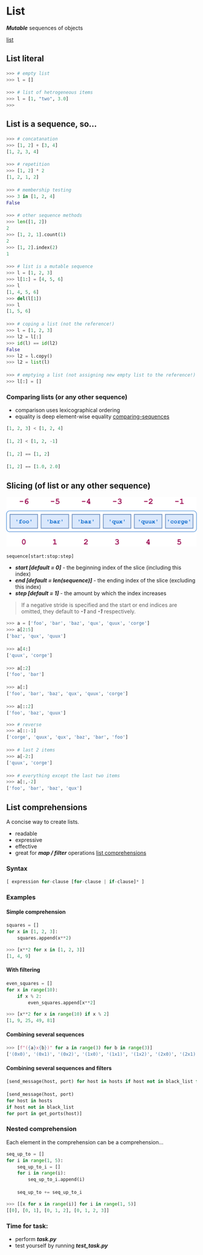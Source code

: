 # List
***Mutable*** sequences of objects  

[list](https://docs.python.org/3.7/tutorial/datastructures.html)
## List literal
```python
>>> # empty list
>>> l = []

>>> # list of hetrogeneous items
>>> l = [1, "two", 3.0]
>>>
```
## List is a sequence, so...
```python
>>> # concatanation
>>> [1, 2] + [3, 4]
[1, 2, 3, 4]

>>> # repetition
>>> [1, 2] * 2
[1, 2, 1, 2]

>>> # membership testing
>>> 3 in [1, 2, 4]
False

>>> # other sequence methods
>>> len([1, 2])
2
>>> [1, 2, 1].count(1)
2
>>> [1, 2].index(2)
1

>>> # list is a mutable sequence
>>> l = [1, 2, 3]
>>> l[1:] = [4, 5, 6]
>>> l
[1, 4, 5, 6]
>>> del(l[1])
>>> l
[1, 5, 6]

>>> # coping a list (not the reference!)
>>> l = [1, 2, 3]
>>> l2 = l[:]
>>> id(l) == id(l2)
False 
>>> l2 = l.copy()
>>> l2 = list(l)

>>> # emptying a list (not assigning new empty list to the reference!)
>>> l[:] = []
```
### Comparing lists (or any other sequence)
- comparison uses lexicographical ordering
- equality is deep element-wise equality
[comparing-sequences](https://docs.python.org/3/tutorial/datastructures.html#comparing-sequences-and-other-types)
```python
[1, 2, 3] < [1, 2, 4]

[1, 2] < [1, 2, -1]

[1, 2] == [1, 2]

[1, 2] == [1.0, 2.0]
```
## Slicing (of list or any other sequence)
![](/images/p12-slice.png)
```python
sequence[start:stop:step]
```
* ***start [default = 0]*** - the beginning index of the slice (including this index)
* ***end [default = len(sequence)]*** - the ending index of the slice (excluding this index)
* ***step [default = 1]*** - the amount by which the index increases
> If a negative stride is specified and the start or end indices are omitted,
they default to ***-1*** and ***-1*** respectively.

```python
>>> a = ['foo', 'bar', 'baz', 'qux', 'quux', 'corge']
>>> a[2:5]
['baz', 'qux', 'quux']

>>> a[4:]
['quux', 'corge']

>>> a[:2]
['foo', 'bar']

>>> a[:]
['foo', 'bar', 'baz', 'qux', 'quux', 'corge']

>>> a[::2]
['foo', 'baz', 'quux']
```

```python
>>> # reverse
>>> a[::-1]
['corge', 'quux', 'qux', 'baz', 'bar', 'foo']

>>> # last 2 items
>>> a[-2:]
['quux', 'corge']

>>> # everything except the last two items
>>> a[:,-2]
['foo', 'bar', 'baz', 'qux']
```
## List comprehensions
A concise way to create lists.
* readable
* expressive
* effective
* great for ***map / filter*** operations
[list comprehensions](https://docs.python.org/3/tutorial/datastructures.html#list-comprehensions)
### Syntax
```python
[ expression for-clause [for-clause | if-clause]* ]
```
### Examples
#### Simple comprehension
```python
squares = []
for x in [1, 2, 3]:
	squares.append(x**2)
```
```python
>>> [x**2 for x in [1, 2, 3]]
[1, 4, 9]
```
#### With filtering
```python
even_squares = []
for x in range(10):
	if x % 2:
		even_squares.append[x**2]
```
```python
>>> [x**2 for x in range(10) if x % 2]
[1, 9, 25, 49, 81]
```
#### Combining several sequences
```python
>>> [f"({a}x{b})" for a in range(3) for b in range(3)]
['(0x0)', '(0x1)', '(0x2)', '(1x0)', '(1x1)', '(1x2)', '(2x0)', '(2x1)', '(2x2)']
```
#### Combining several sequences and filters
```python
[send_message(host, port) for host in hosts if host not in black_list for port in get_ports(host)]

[send_message(host, port) 
for host in hosts 
if host not in black_list 
for port in get_ports(host)]

```
### Nested comprehension
Each element in the comprehension can be a comprehension...
```python
seq_up_to = []
for i in range(1, 5):
	seq_up_to_i = []
	for i in range(i):
		seq_up_to_i.append(i)
		
	seq_up_to += seq_up_to_i
```
```python
>>> [[x for x in range(i)] for i in range(1, 5)]
[[0], [0, 1], [0, 1, 2], [0, 1, 2, 3]]
```
### Time for task:
 - perform ***task.py***
 - test yourself by running ***test_task.py***
<!--stackedit_data:
eyJoaXN0b3J5IjpbLTEzMDU0NDkyMzcsOTAyMzQyMjQwLC0xMD
Y2NTA4NDk5LC0xNDQ4ODUyOTI1LDE2OTYxMTUzOTMsMTg5NTEx
MjUwMiwxNjE2NDM2MTQsLTE5Nzg3NTk4MV19
-->